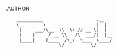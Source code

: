 .AUTHOR

        __________                    .__   
        \______   \_____ ___  __ ____ |  |  
         |     ___/\__  \\  \/ // __ \|  |  
         |    |     / __ \\   /\  ___/|  |__
         |____|    (____  /\_/  \___  >____/
                        \/          \/   
